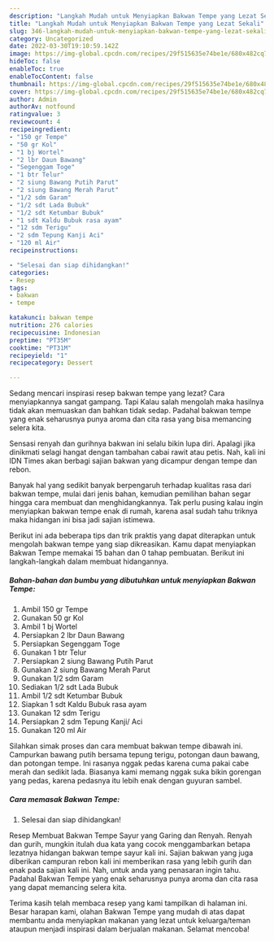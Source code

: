 ```yaml
---
description: "Langkah Mudah untuk Menyiapkan Bakwan Tempe yang Lezat Sekali"
title: "Langkah Mudah untuk Menyiapkan Bakwan Tempe yang Lezat Sekali"
slug: 346-langkah-mudah-untuk-menyiapkan-bakwan-tempe-yang-lezat-sekali
category: Uncategorized
date: 2022-03-30T19:10:59.142Z
image: https://img-global.cpcdn.com/recipes/29f515635e74be1e/680x482cq70/bakwan-tempe-foto-resep-utama.jpg
hideToc: false
enableToc: true
enableTocContent: false
thumbnail: https://img-global.cpcdn.com/recipes/29f515635e74be1e/680x482cq70/bakwan-tempe-foto-resep-utama.jpg
cover: https://img-global.cpcdn.com/recipes/29f515635e74be1e/680x482cq70/bakwan-tempe-foto-resep-utama.jpg
author: Admin
authorAv: notfound
ratingvalue: 3
reviewcount: 4
recipeingredient:
- "150 gr Tempe"
- "50 gr Kol"
- "1 bj Wortel"
- "2 lbr Daun Bawang"
- "Segenggam Toge"
- "1 btr Telur"
- "2 siung Bawang Putih Parut"
- "2 siung Bawang Merah Parut"
- "1/2 sdm Garam"
- "1/2 sdt Lada Bubuk"
- "1/2 sdt Ketumbar Bubuk"
- "1 sdt Kaldu Bubuk rasa ayam"
- "12 sdm Terigu"
- "2 sdm Tepung Kanji Aci"
- "120 ml Air"
recipeinstructions:

- "Selesai dan siap dihidangkan!"
categories:
- Resep
tags:
- bakwan
- tempe

katakunci: bakwan tempe 
nutrition: 276 calories
recipecuisine: Indonesian
preptime: "PT35M"
cooktime: "PT31M"
recipeyield: "1"
recipecategory: Dessert

---
```



Sedang mencari inspirasi resep bakwan tempe yang lezat? Cara menyiapkannya sangat gampang. Tapi Kalau salah mengolah maka hasilnya tidak akan memuaskan dan bahkan tidak sedap. Padahal bakwan tempe yang enak seharusnya punya aroma dan cita rasa yang bisa memancing selera kita.


Sensasi renyah dan gurihnya bakwan ini selalu bikin lupa diri. Apalagi jika dinikmati selagi hangat dengan tambahan cabai rawit atau petis. Nah, kali ini IDN Times akan berbagi sajian bakwan yang dicampur dengan tempe dan rebon.

Banyak hal yang sedikit banyak berpengaruh terhadap kualitas rasa dari bakwan tempe, mulai dari jenis bahan, kemudian pemilihan bahan segar hingga cara membuat dan menghidangkannya. Tak perlu pusing kalau ingin menyiapkan bakwan tempe enak di rumah, karena asal sudah tahu triknya maka hidangan ini bisa jadi sajian istimewa.


Berikut ini ada beberapa tips dan trik praktis yang dapat diterapkan untuk mengolah bakwan tempe yang siap dikreasikan. Kamu dapat menyiapkan Bakwan Tempe memakai 15 bahan dan 0 tahap pembuatan. Berikut ini langkah-langkah dalam membuat hidangannya.

<!--inarticleads1-->

##### Bahan-bahan dan bumbu yang dibutuhkan untuk menyiapkan Bakwan Tempe:

1. Ambil 150 gr Tempe
1. Gunakan 50 gr Kol
1. Ambil 1 bj Wortel
1. Persiapkan 2 lbr Daun Bawang
1. Persiapkan Segenggam Toge
1. Gunakan 1 btr Telur
1. Persiapkan 2 siung Bawang Putih Parut
1. Gunakan 2 siung Bawang Merah Parut
1. Gunakan 1/2 sdm Garam
1. Sediakan 1/2 sdt Lada Bubuk
1. Ambil 1/2 sdt Ketumbar Bubuk
1. Siapkan 1 sdt Kaldu Bubuk rasa ayam
1. Gunakan 12 sdm Terigu
1. Persiapkan 2 sdm Tepung Kanji/ Aci
1. Gunakan 120 ml Air


Silahkan simak proses dan cara membuat bakwan tempe dibawah ini. Campurkan bawang putih bersama tepung terigu, potongan daun bawang, dan potongan tempe. Ini rasanya nggak pedas karena cuma pakai cabe merah dan sedikit lada. Biasanya kami memang nggak suka bikin gorengan yang pedas, karena pedasnya itu lebih enak dengan guyuran sambel. 

<!--inarticleads2-->

##### Cara memasak Bakwan Tempe:


1. Selesai dan siap dihidangkan!

Resep Membuat Bakwan Tempe Sayur yang Garing dan Renyah. Renyah dan gurih, mungkin itulah dua kata yang cocok menggambarkan betapa lezatnya hidangan bakwan tempe sayur kali ini. Sajian bakwan yang juga diberikan campuran rebon kali ini memberikan rasa yang lebih gurih dan enak pada sajian kali ini. Nah, untuk anda yang penasaran ingin tahu. Padahal Bakwan Tempe yang enak seharusnya punya aroma dan cita rasa yang dapat memancing selera kita. 

Terima kasih telah membaca resep yang kami tampilkan di halaman ini. Besar harapan kami, olahan Bakwan Tempe yang mudah di atas dapat membantu anda menyiapkan makanan yang lezat untuk keluarga/teman ataupun menjadi inspirasi dalam berjualan makanan. Selamat mencoba!
